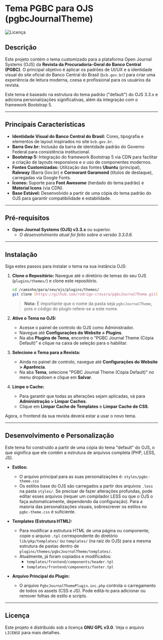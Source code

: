 # Tema PGBC para OJS (pgbcJournalTheme)

![Licença](https://img.shields.io/badge/license-GPL--3.0--or--later-blue.svg)

## Descrição

Este projeto contém o tema customizado para a plataforma Open Journal Systems (OJS) da **Revista da Procuradoria-Geral do Banco Central (PGBC)**. O principal objetivo é aplicar os padrões de UI/UX e a identidade visual do site oficial do Banco Central do Brasil (`bcb.gov.br`) para criar uma experiência de leitura moderna, coesa e profissional para os usuários da revista.

Este tema é baseado na estrutura do tema padrão ("default") do OJS 3.3.x e adiciona personalizações significativas, além da integração com o framework Bootstrap 5.

---

## Principais Características

* **Identidade Visual do Banco Central do Brasil:** Cores, tipografia e elementos de layout inspirados no site `bcb.gov.br`.
* **Barra Gov.br:** Inclusão da barra de identidade padrão do Governo Federal para consistência institucional.
* **Bootstrap 5:** Integração do framework Bootstrap 5 via CDN para facilitar a criação de layouts responsivos e o uso de componentes modernos.
* **Fontes Customizadas:** Utilização das fontes **Ubuntu** (principal), **Raleway** (Barra Gov.br) e **Cormorant Garamond** (títulos de destaque), carregadas via Google Fonts.
* **Ícones:** Suporte para **Font Awesome** (herdado do tema padrão) e **Material Icons** (via CDN).
* **Base Estável:** Desenvolvido a partir de uma cópia do tema padrão do OJS para garantir compatibilidade e estabilidade.

---

## Pré-requisitos

* **Open Journal Systems (OJS) v3.3.x** ou superior.
    * *O desenvolvimento atual foi feito sobre a versão 3.3.0.6.*

---

## Instalação

Siga estes passos para instalar o tema na sua instância OJS:

1.  **Clone o Repositório:**
    Navegue até o diretório de temas do seu OJS (`plugins/themes/`) e clone este repositório.

    ```bash
    cd /caminho/para/seu/ojs/plugins/themes/
    git clone [https://github.com/rodrigo-crosara/pgbcJournalTheme.git](https://github.com/rodrigo-crosara/pgbcJournalTheme.git) pgbcJournalTheme
    ```
    > **Nota:** É importante que o nome da pasta seja `pgbcJournalTheme`, pois o código do plugin refere-se a este nome.

2.  **Ative o Tema no OJS:**
    * Acesse o painel de controlo do OJS como Administrador.
    * Navegue até **Configurações do Website > Plugins**.
    * Na aba **Plugins de Tema**, encontre o "PGBC Journal Theme (Cópia Default)" e clique na caixa de seleção para o habilitar.

3.  **Selecione o Tema para a Revista:**
    * Ainda no painel de controlo, navegue até **Configurações do Website > Aparência**.
    * Na aba **Tema**, selecione "PGBC Journal Theme (Cópia Default)" no menu dropdown e clique em **Salvar**.

4.  **Limpe o Cache:**
    * Para garantir que todas as alterações sejam aplicadas, vá para **Administração > Limpar Caches**.
    * Clique em **Limpar Cache de Templates** e **Limpar Cache de CSS**.

Agora, o frontend da sua revista deverá estar a usar o novo tema.

---

## Desenvolvimento e Personalização

Este tema foi construído a partir de uma cópia do tema "default" do OJS, o que significa que ele contém a estrutura de arquivos completa (PHP, LESS, JS).

* **Estilos:**
    * O arquivo principal para as suas personalizações é:
        `styles/pgbc-theme.css`
    * Os estilos base do OJS são carregados a partir dos arquivos `.less` na pasta `styles/`. Se precisar de fazer alterações profundas, pode editar esses arquivos (requer um compilador LESS ou que o OJS o faça automaticamente, dependendo da configuração). Para a maioria das personalizações visuais, sobrescrever os estilos no `pgbc-theme.css` é suficiente.

* **Templates (Estrutura HTML):**
    * Para modificar a estrutura HTML de uma página ou componente, copie o arquivo `.tpl` correspondente do diretório `lib/pkp/templates/` ou `templates/` (na raiz do OJS) para a mesma estrutura de pastas dentro de `plugins/themes/pgbcJournalTheme/templates/`.
    * Atualmente, já foram copiados e modificados:
        * `templates/frontend/components/header.tpl`
        * `templates/frontend/components/footer.tpl`

* **Arquivo Principal do Plugin:**
    * O arquivo `PgbcJournalThemePlugin.inc.php` controla o carregamento de todos os assets (CSS e JS). Pode editá-lo para adicionar ou remover folhas de estilo e scripts.

---

## Licença

Este projeto é distribuído sob a licença **GNU GPL v3.0**. Veja o arquivo `LICENSE` para mais detalhes.
